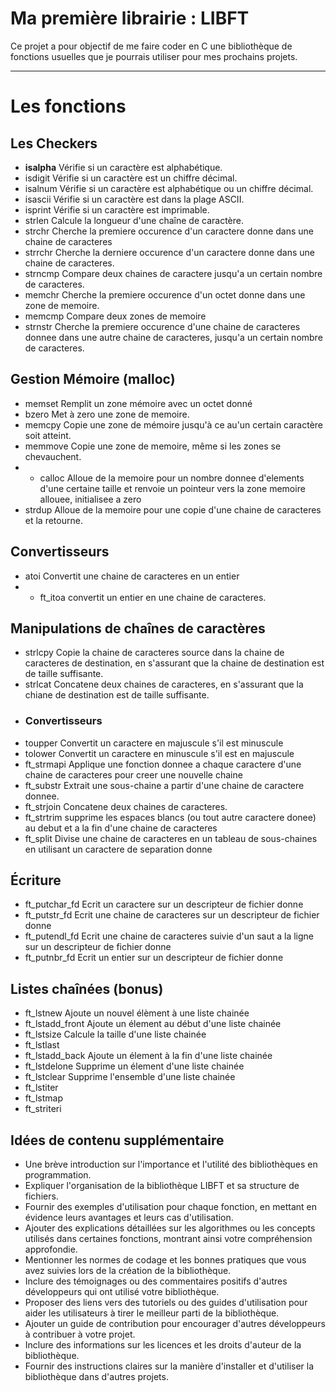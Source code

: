 

 # Ma première librairie : LIBFT

Ce projet a pour objectif de me faire coder en C une bibliothèque de fonctions usuelles que je pourrais utiliser pour mes prochains projets.

___

# Les fonctions

## Les Checkers

 - **isalpha** Vérifie si un caractère est alphabétique.
 - isdigit Vérifie si un caractère est un chiffre décimal.
 - isalnum Vérifie si un caractère est alphabétique ou un chiffre décimal.
 - isascii Vérifie si un caractère est dans la plage ASCII.
 - isprint Vérifie si un caractère est imprimable.
 - strlen Calcule la longueur d'une chaîne de caractère.
 - strchr Cherche la premiere occurence d'un caractere donne dans une chaine de caracteres
 - strrchr Cherche la derniere occurence d'un caractere donne dans une chaine de caracteres.
 - strncmp Compare deux chaines de caractere jusqu'a un certain nombre de caracteres.
 - memchr Cherche la premiere occurence d'un octet donne dans une zone de memoire.
 - memcmp Compare deux zones de  memoire
 - strnstr Cherche la premiere occurence d'une chaine de caracteres donnee dans une autre chaine de caracteres, jusqu'a un certain nombre de caracteres.

## Gestion Mémoire (malloc)
 - memset Remplit un zone mémoire avec un octet donné
 - bzero Met à zero une zone de memoire.
 - memcpy Copie une zone de mémoire jusqu'à ce au'un certain caractère soit atteint.
 - memmove Copie une zone de memoire, même si les zones se chevauchent.
 - - calloc Alloue de la memoire pour un nombre donnee d'elements d'une certaine taille et renvoie un pointeur vers la zone memoire allouee, initialisee a zero
 - strdup Alloue de la memoire pour une copie d'une chaine de caracteres et la retourne.
## Convertisseurs
 - atoi Convertit une chaine de caracteres en un entier
 -  - ft_itoa convertit un entier en une chaine de caracteres.

## Manipulations de chaînes de caractères
 - strlcpy Copie la chaine de caracteres source dans la chaine de caracteres de destination, en s'assurant que la chaine de destination est de taille suffisante.
 - strlcat Concatene deux chaines de caracteres, en s'assurant que la chiane de destination est de taille suffisante.
 - ### Convertisseurs
 - toupper Convertit un caractere en majuscule s'il est minuscule
 - tolower Convertit un caractere en minuscule s'il est en majuscule
 - ft_strmapi Applique une fonction donnee a chaque caractere d'une chaine de caracteres pour creer une nouvelle chaine
 - ft_substr Extrait une sous-chaine a partir d'une chaine de caractere donnee.
 - ft_strjoin Concatene deux chaines de caracteres.
 - ft_strtrim supprime les espaces blancs (ou tout autre caractere donee) au debut et a la fin d'une chaine de caracteres
 - ft_split Divise une chaine de caracteres en un tableau de sous-chaines en utilisant un caractere de separation donne

## Écriture
 - ft_putchar_fd Ecrit un caractere sur un descripteur de fichier donne
 - ft_putstr_fd Ecrit une chaine de caracteres sur un descripteur de fichier donne
 - ft_putendl_fd Ecrit une chaine de caracteres suivie d'un saut a la ligne sur un descripteur de fichier donne
 - ft_putnbr_fd Ecrit un entier sur un descripteur de fichier donne
## Listes chaînées (bonus)
 - ft_lstnew Ajoute un nouvel élèment à une liste chainée
 - ft_lstadd_front Ajoute un élement au début d'une liste chainée
 - ft_lstsize Calcule la taille d'une liste chainée
 - ft_lstlast 
 - ft_lstadd_back Ajoute un élement à la fin d'une liste chainée
 - ft_lstdelone Supprime un élement d'une liste chainée
 - ft_lstclear Supprime l'ensemble d'une liste chainée
 - ft_lstiter 
 - ft_lstmap
 - ft_striteri


## Idées de contenu supplémentaire

-   Une brève introduction sur l'importance et l'utilité des bibliothèques en programmation.
-   Expliquer l'organisation de la bibliothèque LIBFT et sa structure de fichiers.
-   Fournir des exemples d'utilisation pour chaque fonction, en mettant en évidence leurs avantages et leurs cas d'utilisation.
-   Ajouter des explications détaillées sur les algorithmes ou les concepts utilisés dans certaines fonctions, montrant ainsi votre compréhension approfondie.
-   Mentionner les normes de codage et les bonnes pratiques que vous avez suivies lors de la création de la bibliothèque.
-   Inclure des témoignages ou des commentaires positifs d'autres développeurs qui ont utilisé votre bibliothèque.
-   Proposer des liens vers des tutoriels ou des guides d'utilisation pour aider les utilisateurs à tirer le meilleur parti de la bibliothèque.
-   Ajouter un guide de contribution pour encourager d'autres développeurs à contribuer à votre projet.
-   Inclure des informations sur les licences et les droits d'auteur de la bibliothèque.
-   Fournir des instructions claires sur la manière d'installer et d'utiliser la bibliothèque dans d'autres projets.




